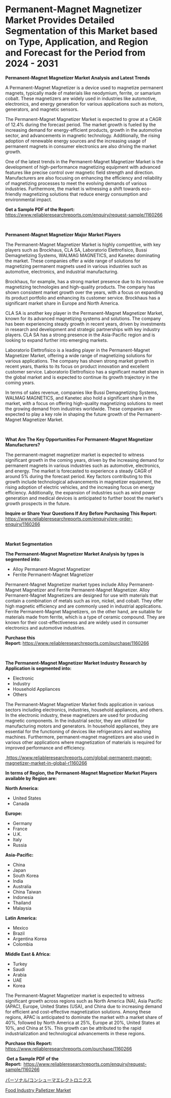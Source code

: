 <p><h1>Permanent-Magnet Magnetizer Market Provides Detailed Segmentation of this Market based on Type, Application, and Region and Forecast for the Period from 2024 - 2031</h1></p><p><strong>Permanent-Magnet Magnetizer Market Analysis and Latest Trends</strong></p>
<p><p>A Permanent-Magnet Magnetizer is a device used to magnetize permanent magnets, typically made of materials like neodymium, ferrite, or samarium cobalt. These magnetizers are widely used in industries like automotive, electronics, and energy generation for various applications such as motors, generators, and magnetic sensors.</p><p>The Permanent-Magnet Magnetizer Market is expected to grow at a CAGR of 12.4% during the forecast period. The market growth is fueled by the increasing demand for energy-efficient products, growth in the automotive sector, and advancements in magnetic technology. Additionally, the rising adoption of renewable energy sources and the increasing usage of permanent magnets in consumer electronics are also driving the market growth.</p><p>One of the latest trends in the Permanent-Magnet Magnetizer Market is the development of high-performance magnetizing equipment with advanced features like precise control over magnetic field strength and direction. Manufacturers are also focusing on enhancing the efficiency and reliability of magnetizing processes to meet the evolving demands of various industries. Furthermore, the market is witnessing a shift towards eco-friendly magnetizing solutions that reduce energy consumption and environmental impact.</p></p>
<p><strong>Get a Sample PDF of the Report:&nbsp;</strong> <a href="https://www.reliableresearchreports.com/enquiry/request-sample/1160266">https://www.reliableresearchreports.com/enquiry/request-sample/1160266</a></p>
<p>&nbsp;</p>
<p><strong>Permanent-Magnet Magnetizer Major Market Players</strong></p>
<p><p>The Permanent-Magnet Magnetizer Market is highly competitive, with key players such as Brockhaus, CLA SA, Laboratorio Elettrofisico, Bussi Demagnetizing Systems, WALMAG MAGNETICS, and Kanetec dominating the market. These companies offer a wide range of solutions for magnetizing permanent magnets used in various industries such as automotive, electronics, and industrial manufacturing.</p><p>Brockhaus, for example, has a strong market presence due to its innovative magnetizing technologies and high-quality products. The company has shown consistent market growth over the years, with a focus on expanding its product portfolio and enhancing its customer service. Brockhaus has a significant market share in Europe and North America.</p><p>CLA SA is another key player in the Permanent-Magnet Magnetizer Market, known for its advanced magnetizing systems and solutions. The company has been experiencing steady growth in recent years, driven by investments in research and development and strategic partnerships with key industry players. CLA SA has a strong presence in the Asia-Pacific region and is looking to expand further into emerging markets.</p><p>Laboratorio Elettrofisico is a leading player in the Permanent-Magnet Magnetizer Market, offering a wide range of magnetizing solutions for various applications. The company has shown strong market growth in recent years, thanks to its focus on product innovation and excellent customer service. Laboratorio Elettrofisico has a significant market share in the global market and is expected to continue its growth trajectory in the coming years.</p><p>In terms of sales revenue, companies like Bussi Demagnetizing Systems, WALMAG MAGNETICS, and Kanetec also hold a significant share in the market, with a focus on offering high-quality magnetizing solutions to meet the growing demand from industries worldwide. These companies are expected to play a key role in shaping the future growth of the Permanent-Magnet Magnetizer Market.</p></p>
<p>&nbsp;</p>
<p><strong>What Are The Key Opportunities For Permanent-Magnet Magnetizer Manufacturers?</strong></p>
<p><p>The permanent-magnet magnetizer market is expected to witness significant growth in the coming years, driven by the increasing demand for permanent magnets in various industries such as automotive, electronics, and energy. The market is forecasted to experience a steady CAGR of around 5% during the forecast period. Key factors contributing to this growth include technological advancements in magnetizer equipment, the rising adoption of electric vehicles, and the increasing focus on energy efficiency. Additionally, the expansion of industries such as wind power generation and medical devices is anticipated to further boost the market's growth prospects in the future.</p></p>
<p><strong>Inquire or Share Your Questions If Any Before Purchasing This Report:</strong> <a href="https://www.reliableresearchreports.com/enquiry/pre-order-enquiry/1160266">https://www.reliableresearchreports.com/enquiry/pre-order-enquiry/1160266</a></p>
<p>&nbsp;</p>
<p><strong>Market Segmentation</strong></p>
<p><strong>The Permanent-Magnet Magnetizer Market Analysis by types is segmented into:</strong></p>
<p><ul><li>Alloy Permanent-Magnet Magnetizer</li><li>Ferrite Permanent-Magnet Magnetizer</li></ul></p>
<p><p>Permanent-Magnet Magnetizer market types include Alloy Permanent-Magnet Magnetizer and Ferrite Permanent-Magnet Magnetizer. Alloy Permanent-Magnet Magnetizers are designed for use with materials that contain a combination of metals such as iron, nickel, and cobalt. They offer high magnetic efficiency and are commonly used in industrial applications. Ferrite Permanent-Magnet Magnetizers, on the other hand, are suitable for materials made from ferrite, which is a type of ceramic compound. They are known for their cost-effectiveness and are widely used in consumer electronics and automotive industries.</p></p>
<p><strong>Purchase this Report:&nbsp;</strong><a href="https://www.reliableresearchreports.com/purchase/1160266">https://www.reliableresearchreports.com/purchase/1160266</a></p>
<p>&nbsp;</p>
<p><strong>The Permanent-Magnet Magnetizer Market Industry Research by Application is segmented into:</strong></p>
<p><ul><li>Electronic</li><li>Industry</li><li>Household Appliances</li><li>Others</li></ul></p>
<p><p>The Permanent-Magnet Magnetizer Market finds application in various sectors including electronics, industries, household appliances, and others. In the electronic industry, these magnetizers are used for producing magnetic components. In the industrial sector, they are utilized for manufacturing motors and generators. In household appliances, they are essential for the functioning of devices like refrigerators and washing machines. Furthermore, permanent-magnet magnetizers are also used in various other applications where magnetization of materials is required for improved performance and efficiency.</p></p>
<p><a href="https://www.reliableresearchreports.com/global-permanent-magnet-magnetizer-market-in-global-r1160266">&nbsp;https://www.reliableresearchreports.com/global-permanent-magnet-magnetizer-market-in-global-r1160266</a></p>
<p><strong>In terms of Region, the Permanent-Magnet Magnetizer Market Players available by Region are:</strong></p>
<p>
    <p> <strong> North America: </strong>
        <ul>
            <li>United States</li>
            <li>Canada</li>
        </ul>
        </p> 
    <p> <strong> Europe: </strong>
        <ul>
            <li>Germany</li>
            <li>France</li>
            <li>U.K.</li>
            <li>Italy</li>
            <li>Russia</li>
        </ul>
        </p> 
    <p> <strong> Asia-Pacific: </strong>
        <ul>
            <li>China</li>
            <li>Japan</li>
            <li>South Korea</li>
            <li>India</li>
            <li>Australia</li>
            <li>China Taiwan</li>
            <li>Indonesia</li>
            <li>Thailand</li>
            <li>Malaysia</li>
        </ul>
        </p> 
    <p> <strong> Latin America: </strong>
        <ul>
            <li>Mexico</li>
            <li>Brazil</li>
            <li>Argentina Korea</li>
            <li>Colombia</li>
        </ul>
        </p> 
    <p> <strong> Middle East & Africa: </strong>
        <ul>
            <li>Turkey</li>
            <li>Saudi</li>
            <li>Arabia</li>
            <li>UAE</li>
            <li>Korea</li>
        </ul>
    </p>
    </p>
<p><p>The Permanent-Magnet Magnetizer market is expected to witness significant growth across regions such as North America (NA), Asia Pacific (APAC), Europe, United States (USA), and China due to increasing demand for efficient and cost-effective magnetization solutions. Among these regions, APAC is anticipated to dominate the market with a market share of 40%, followed by North America at 25%, Europe at 20%, United States at 10%, and China at 5%. This growth can be attributed to the rapid industrialization and technological advancements in these regions.</p></p>
<p><strong>Purchase this Report: </strong><a href="https://www.reliableresearchreports.com/purchase/1160266">https://www.reliableresearchreports.com/purchase/1160266</a></p>
<p>&nbsp;<strong>Get a Sample PDF of the Report:&nbsp;&nbsp;</strong><a href="https://www.reliableresearchreports.com/enquiry/request-sample/1160266">https://www.reliableresearchreports.com/enquiry/request-sample/1160266</a></p>
<p><strong></strong></p>
<p><p><a href="https://github.com/bevdtkn4419963/Market-Research-Report-List-2/blob/main/950889288726.md">パーソナル/コンシューマエレクトロニクス</a></p><p><a href="https://github.com/bobicer/Market-Research-Report-List-3/blob/main/food-industry-palletizer-market.md">Food Industry Palletizer Market</a></p></p>